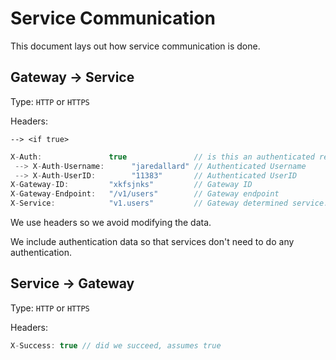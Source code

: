 # Service Communication

This document lays out how service communication is done.

## Gateway -> Service

Type: `HTTP` or `HTTPS`

Headers:

`--> <if true>`

```js
X-Auth:               true               // is this an authenticated request?
 --> X-Auth-Username:      "jaredallard" // Authenticated Username
 --> X-Auth-UserID:        "11383"       // Authenticated UserID
X-Gateway-ID:         "xkfsjnks"         // Gateway ID
X-Gateway-Endpoint:   "/v1/users"        // Gateway endpoint
X-Service:            "v1.users"         // Gateway determined service.
```

We use headers so we avoid modifying the data.

We include authentication data so that services don't
need to do any authentication.


## Service -> Gateway

Type: `HTTP` or `HTTPS`

Headers:

```js
X-Success: true // did we succeed, assumes true
```
